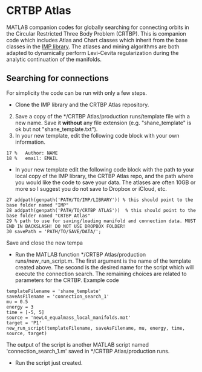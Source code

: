 # CRTBP Atlas
MATLAB companion codes for globally searching for connecting orbits in the Circular Restricted Three Body Problem (CRTBP). This is companion code which includes Atlas and Chart classes which inherit from the base classes in the [IMP library](https://github.com/skepley/IMP). The atlases and mining algorithms are both adapted to dynamically perform Levi-Cevita regularization during the analytic continuation of the manifolds. 

## Searching for connections
For simplicity the code can be run with only a few steps. 

* Clone the IMP library and the CRTBP Atlas repository. 
2. Save a copy of the */CRTBP Atlas/production runs/template file with a new name. Save it **without** any file extension (e.g. "shane\_template" is ok but not "shane\_template.txt").
3. In your new template, edit the following code block with your own information.

```
17 %   Author: NAME
18 %   email: EMAIL
```
* In your new template edit the following code block with the path to your local copy of the IMP library, the CRTBP Atlas repo, and the path where you would like the code to save your data. The atlases are often 10GB or more so I suggest you do not save to Dropbox or iCloud, etc. 
```
27 addpath(genpath('PATH/TO/IMP/LIBRARY')) % this should point to the base folder named "IMP"
28 addpath(genpath('PATH/TO/CRTBP ATLAS'))  % this should point to the base folder named "CRTBP Atlas"
29 % path to use for saving/loading manifold and connection data. MUST END IN BACKSLASH! DO NOT USE DROPBOX FOLDER!
30 savePath = 'PATH/TO/SAVE/DATA/';  
```

Save and close the new tempa

* Run the MATLAB function */CRTBP Atlas/production runs/new\_run\_script.m. The first argument is the name of the template created above. The second is the desired name for the script which will execute the connection search. The remaining choices are related to parameters for the CRTBP. Example code

```
templateFilename = 'shane_template'
saveAsFilename = 'connection_search_1'
mu = 0.5
energy = 3
time = [-5, 5]
source = 'newL4_equalmass_local_manifolds.mat'
target = 'P1'
new_run_script(templateFilename, saveAsFilename, mu, energy, time, source, target)

```
The output of the script is another MATLAB script named 'connection\_search_1.m' saved in */CRTBP Atlas/production runs. 

* Run the script just created. 
